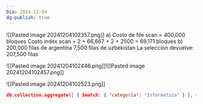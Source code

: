 ```yaml
---
Dia: 2024-12-04
dg-publish: true
---
```

![[Pasted image 20241204102357.png]]
a) Costo de file scan = 400,000 bloques Costo index scan = 2 + 66,667 + 2 + 2500 = 69,171 bloques b) 200,000 filas de argentina 7,500 filas de uzbekistan La seleccion devuelve: 207,500 filas

![[Pasted image 20241204102446.png]]![[Pasted image 20241204102457.png]]



![[Pasted image 20241204102523.png]]
```json 
db.collection.aggregate([ { $match: { "categoria": "Informatica" } }, { $unwind: "$autores" }, { $group: { _id: "$autores", "cantidad": { $sum: 1 }, "promedio_puntaje": { $avg: "$puntaje" } } }, { $match: { "cantidad": { $gte: 10 } } }, { $project: { "autor": "$_id", "cantidad": 1, "promedio_puntaje": 1, _id: 0 } } ])